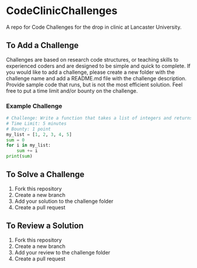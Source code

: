 # CodeClinicChallenges
A repo for Code Challenges for the drop in clinic at Lancaster University.


## To Add a Challenge

Challenges are based on research code structures, or teaching skills to experienced coders and are designed to be simple and quick to complete. If you would like to add a challenge, please create a new folder with the challenge name and add a README.md file with the challenge description. 
Provide sample code that runs, but is not the most efficient solution. Feel free to put a time limit and/or bounty on the challenge.


### Example Challenge

```python
# Challenge: Write a function that takes a list of integers and returns the sum of the list
# Time Limit: 5 minutes
# Bounty: 1 point
my_list = [1, 2, 3, 4, 5]
sum = 0
for i in my_list:
    sum += i
print(sum)

```

## To Solve a Challenge

1. Fork this repository
2. Create a new branch
3. Add your solution to the challenge folder
4. Create a pull request

## To Review a Solution

1. Fork this repository
2. Create a new branch
3. Add your review to the challenge folder
4. Create a pull request

